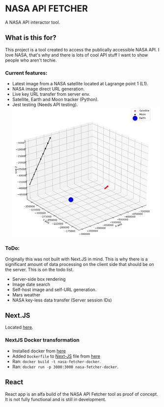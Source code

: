 # NASA API FETCHER
A NASA API interactor tool. 
## What is this for?
This project is a tool created to access the publically accessible NASA API. I love NASA, that's why and there is lots of cool API stuff I want to show people who aren't techie.
### Current features:
* Latest image from a NASA satellite located at Lagrange point 1 (L1).
* NASA image direct URL generation.
* Live key URL transfer from server env.
* Satellite, Earth and Moon tracker (Python).
* Jest testing (Needs API testing).
![Satellite, Earth and Moon](https://github.com/Arran-Logan-Riley/NASA-React-Fetcher/blob/master/satellite_processed.png?raw=true)
### ToDo:
Originally this was not built with Next.JS in mind. This is why there is a significant amount of data processing on the client side that should be on the server. This is on the todo list.
* Server-side box rendering
* Image date search
* Self-host image and self-URL generation.
* Mars weather
* NASA key-less data transfer (Server session IDs)

## Next.JS
Located [here](https://github.com/Arran-Logan-Riley/NASA-React-Fetcher/tree/master/Next-js/nasa-fetcher-server-js).
### NextJS Docker transformation
* Installed docker from [here](https://www.docker.com/)
* Added `Dockerfile` to [Next-JS](https://github.com/Arran-Logan-Riley/NASA-React-Fetcher/tree/master/Next-js/nasa-fetcher-server-js) file from [here](https://github.com/vercel/next.js/tree/canary/examples/with-docker)
* Ran: `docker build -t nasa-fetcher-docker`.
* Ran: `docker run -p 3000:3000 nasa-fetcher-docker`.
## React
React app is an alfa build of the NASA API Fetcher tool as proof of concept. It is not fully functional and is still in development.
